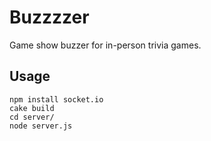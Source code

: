 Buzzzzer
========

Game show buzzer for in-person trivia games.

Usage
-----

```
npm install socket.io
cake build
cd server/
node server.js
```
